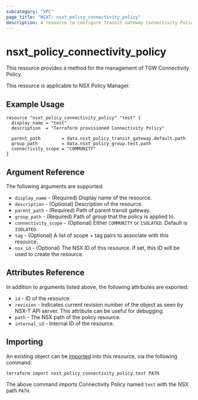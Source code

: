```yaml
---
subcategory: "VPC"
page_title: "NSXT: nsxt_policy_connectivity_policy"
description: A resource to configure Transit Gateway Connectivity Policy.
---
```


# nsxt_policy_connectivity_policy

This resource provides a method for the management of TGW Connectivity Policy.

This resource is applicable to NSX Policy Manager.

## Example Usage

```hcl
resource "nsxt_policy_connectivity_policy" "test" {
  display_name = "test"
  description  = "Terraform provisioned Connectivity Policy"

  parent_path        = data.nsxt_policy_transit_gateway.default.path
  group_path         = data.nsxt_policy_group.test.path
  connectivity_scope = "COMMUNITY"
}
```

## Argument Reference

The following arguments are supported:

* `display_name` - (Required) Display name of the resource.
* `description` - (Optional) Description of the resource.
* `parent_path` - (Required) Path of parent transit gateway.
* `group_path` - (Required) Path of group that the policy is applied to.
* `connectivity_scope` - (Optional) Either `COMMUNITY` or `ISOLATED`. Default is `ISOLATED`.
* `tag` - (Optional) A list of scope + tag pairs to associate with this resource.
* `nsx_id` - (Optional) The NSX ID of this resource. If set, this ID will be used to create the resource.

## Attributes Reference

In addition to arguments listed above, the following attributes are exported:

* `id` - ID of the resource.
* `revision` - Indicates current revision number of the object as seen by NSX-T API server. This attribute can be useful for debugging.
* `path` - The NSX path of the policy resource.
* `internal_id` - Internal ID of the resource.

## Importing

An existing object can be [imported][docs-import] into this resource, via the following command:

[docs-import]: https://developer.hashicorp.com/terraform/cli/import

```
terraform import nsxt_policy_connectivity_policy.test PATH
```

The above command imports Connectivity Policy named `test` with the NSX path `PATH`.
